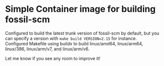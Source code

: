 # Simple Container image for building fossil-scm

Configured to build the latest trunk version of fossil-scm by default, but you can specify a version with `make build VERSION=2.15` for instance.  Configured Makefile using buildx to build linux/amd64, linux/arm64, linux/386, linux/arm/v7, and linux/arm/v6.

Let me know if you see any room to improve it!
